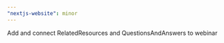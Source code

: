 ```yaml
---
"nextjs-website": minor
---
```


Add and connect RelatedResources and QuestionsAndAnswers to webinar
